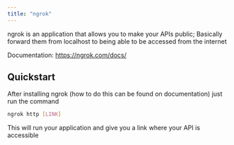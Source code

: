 ```yaml
---
title: "ngrok"
---
```


ngrok is an application that allows you to make your APIs public; Basically forward them from localhost to being able to be accessed from the internet

Documentation: https://ngrok.com/docs/
## Quickstart

After installing ngrok (how to do this can be found on documentation) just run the command

```bash
ngrok http [LINK]
```

This will run your application and give you a link where your API is accessible



